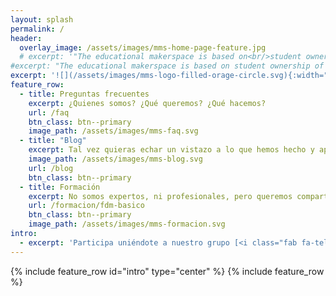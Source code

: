 ```yaml
---
layout: splash
permalink: /
header:
  overlay_image: /assets/images/mms-home-page-feature.jpg
  # excerpt: '"The educational makerspace is based on<br/>student ownership of their learning"<br/><br/>-Laura Fleming'
#excerpt: "The educational makerspace is based on student ownership of their learning<br/><br/>--Laura Fleming"
excerpt: '![](/assets/images/mms-logo-filled-orage-circle.svg){:width="210" .align-left}<br/>"The educational makerspace is based on student ownership of their learning."<br/><br/>--Laura Fleming'
feature_row:
  - title: Preguntas frecuentes
    excerpt: ¿Quienes somos? ¿Qué queremos? ¿Qué hacemos?
    url: /faq
    btn_class: btn--primary
    image_path: /assets/images/mms-faq.svg
  - title: "Blog"
    excerpt: Tal vez quieras echar un vistazo a lo que hemos hecho y aprendido hasta ahora.
    image_path: /assets/images/mms-blog.svg
    url: /blog
    btn_class: btn--primary
  - title: Formación
    excerpt: No somos expertos, ni profesionales, pero queremos compartir lo que sabemos.
    url: /formacion/fdm-basico
    btn_class: btn--primary
    image_path: /assets/images/mms-formacion.svg
intro:
  - excerpt: 'Participa uniéndote a nuestro grupo [<i class="fab fa-telegram"></i> Malaga MakerSpace](https://t.me/makerspacemalaga){: .btn .btn--twitter}'
---
```


{% include feature_row id="intro" type="center" %}
{% include feature_row %}
